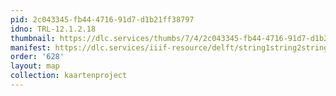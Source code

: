 ```yaml
---
pid: 2c043345-fb44-4716-91d7-d1b21ff38797
idno: TRL-12.1.2.18
thumbnail: https://dlc.services/thumbs/7/4/2c043345-fb44-4716-91d7-d1b21ff38797/full/400,339/0/default.jpg
manifest: https://dlc.services/iiif-resource/delft/string1string2string3/kaartenproject-2007/TRL-12.1.2.18
order: '628'
layout: map
collection: kaartenproject
---
```

